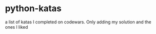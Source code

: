 # python-katas

a list of katas I completed on codewars. Only adding my solution and the ones I liked
